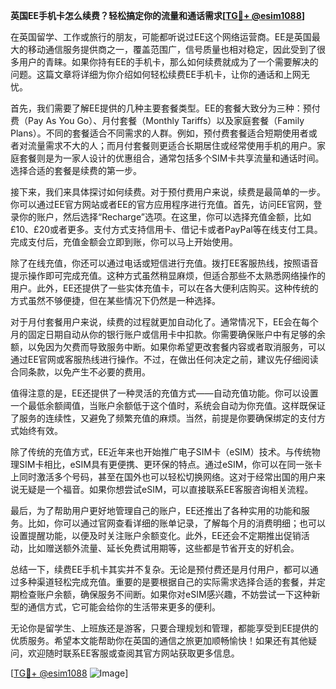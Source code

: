 **英国EE手机卡怎么续费？轻松搞定你的流量和通话需求[[TG💪+ @esim1088](https://t.me/s/esim1088)]**

在英国留学、工作或旅行的朋友，可能都听说过EE这个网络运营商。EE是英国最大的移动通信服务提供商之一，覆盖范围广，信号质量也相对稳定，因此受到了很多用户的青睐。如果你持有EE的手机卡，那么如何续费就成为了一个需要解决的问题。这篇文章将详细为你介绍如何轻松续费EE手机卡，让你的通话和上网无忧。

首先，我们需要了解EE提供的几种主要套餐类型。EE的套餐大致分为三种：预付费（Pay As You Go）、月付套餐（Monthly Tariffs）以及家庭套餐（Family Plans）。不同的套餐适合不同需求的人群。例如，预付费套餐适合短期使用者或者对流量需求不大的人；而月付套餐则更适合长期居住或经常使用手机的用户。家庭套餐则是为一家人设计的优惠组合，通常包括多个SIM卡共享流量和通话时间。选择合适的套餐是续费的第一步。

接下来，我们来具体探讨如何续费。对于预付费用户来说，续费是最简单的一步。你可以通过EE官方网站或者EE的官方应用程序进行充值。首先，访问EE官网，登录你的账户，然后选择“Recharge”选项。在这里，你可以选择充值金额，比如£10、£20或者更多。支付方式支持信用卡、借记卡或者PayPal等在线支付工具。完成支付后，充值金额会立即到账，你可以马上开始使用。

除了在线充值，你还可以通过电话或短信进行充值。拨打EE客服热线，按照语音提示操作即可完成充值。这种方式虽然稍显麻烦，但适合那些不太熟悉网络操作的用户。此外，EE还提供了一些实体充值卡，可以在各大便利店购买。这种传统的方式虽然不够便捷，但在某些情况下仍然是一种选择。

对于月付套餐用户来说，续费的过程就更加自动化了。通常情况下，EE会在每个月的固定日期自动从你的银行账户或信用卡中扣款。你需要确保账户中有足够的余额，以免因为欠费而导致服务中断。如果你希望更改套餐内容或者取消服务，可以通过EE官网或客服热线进行操作。不过，在做出任何决定之前，建议先仔细阅读合同条款，以免产生不必要的费用。

值得注意的是，EE还提供了一种灵活的充值方式——自动充值功能。你可以设置一个最低余额阈值，当账户余额低于这个值时，系统会自动为你充值。这样既保证了服务的连续性，又避免了频繁充值的麻烦。当然，前提是你要确保绑定的支付方式始终有效。

除了传统的充值方式，EE近年来也开始推广电子SIM卡（eSIM）技术。与传统物理SIM卡相比，eSIM具有更便携、更环保的特点。通过eSIM，你可以在同一张卡上同时激活多个号码，甚至在国外也可以轻松切换网络。这对于经常出国的用户来说无疑是一个福音。如果你想尝试eSIM，可以直接联系EE客服咨询相关流程。

最后，为了帮助用户更好地管理自己的账户，EE还推出了各种实用的功能和服务。比如，你可以通过官网查看详细的账单记录，了解每个月的消费明细；也可以设置提醒功能，以便及时关注账户余额变化。此外，EE还会不定期推出促销活动，比如赠送额外流量、延长免费试用期等，这些都是节省开支的好机会。

总结一下，续费EE手机卡其实并不复杂。无论是预付费还是月付用户，都可以通过多种渠道轻松完成充值。重要的是要根据自己的实际需求选择合适的套餐，并定期检查账户余额，确保服务不间断。如果你对eSIM感兴趣，不妨尝试一下这种新型的通信方式，它可能会给你的生活带来更多的便利。

无论你是留学生、上班族还是游客，只要合理规划和管理，都能享受到EE提供的优质服务。希望本文能帮助你在英国的通信之旅更加顺畅愉快！如果还有其他疑问，欢迎随时联系EE客服或查阅其官方网站获取更多信息。

[[TG💪+ @esim1088](https://t.me/s/esim1088) ![Image](https://i.postimg.cc/4NQfJmqS/Snipaste-2025-05-13-00-14-12.png)]